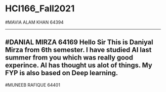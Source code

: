 # HCI166_Fall2021


#MAVIA ALAM KHAN  64394 




-----------------------------------------------------------------------------------------------------------------------------------
#DANIAL MIRZA     64169 
Hello Sir This is Daniyal Mirza from 6th semester.
I have studied AI last summer from you which was really good experince.
AI has thought us alot of things.
My FYP is also based on Deep learning.
-----------------------------------------------------------------------------------------------------------------------------------



#MUNEEB RAFIQUE   64401
